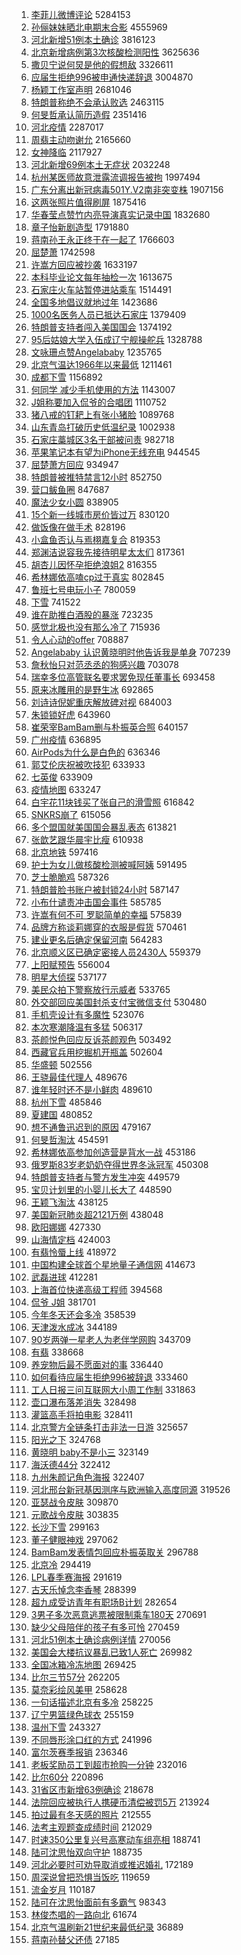 1. [李菲儿微博评论](https://s.weibo.com/weibo?q=%23%E6%9D%8E%E8%8F%B2%E5%84%BF%E5%BE%AE%E5%8D%9A%E8%AF%84%E8%AE%BA%23&Refer=top) 5284153
1. [孙俪妹妹晒北电期末合影](https://s.weibo.com/weibo?q=%E5%AD%99%E4%BF%AA%E5%A6%B9%E5%A6%B9%E6%99%92%E5%8C%97%E7%94%B5%E6%9C%9F%E6%9C%AB%E5%90%88%E5%BD%B1&Refer=top) 4555969
1. [河北新增51例本土确诊](https://s.weibo.com/weibo?q=%23%E6%B2%B3%E5%8C%97%E6%96%B0%E5%A2%9E51%E4%BE%8B%E6%9C%AC%E5%9C%9F%E7%A1%AE%E8%AF%8A%23&Refer=top) 3816123
1. [北京新增病例第3次核酸检测阳性](https://s.weibo.com/weibo?q=%23%E5%8C%97%E4%BA%AC%E6%96%B0%E5%A2%9E%E7%97%85%E4%BE%8B%E7%AC%AC3%E6%AC%A1%E6%A0%B8%E9%85%B8%E6%A3%80%E6%B5%8B%E9%98%B3%E6%80%A7%23&Refer=top) 3625636
1. [撒贝宁说何炅是他的假想敌](https://s.weibo.com/weibo?q=%23%E6%92%92%E8%B4%9D%E5%AE%81%E8%AF%B4%E4%BD%95%E7%82%85%E6%98%AF%E4%BB%96%E7%9A%84%E5%81%87%E6%83%B3%E6%95%8C%23&Refer=top) 3326611
1. [应届生拒绝996被申通快递辞退](https://s.weibo.com/weibo?q=%23%E5%BA%94%E5%B1%8A%E7%94%9F%E6%8B%92%E7%BB%9D996%E8%A2%AB%E7%94%B3%E9%80%9A%E5%BF%AB%E9%80%92%E8%BE%9E%E9%80%80%23&Refer=top) 3004870
1. [杨颖工作室声明](https://s.weibo.com/weibo?q=%23%E6%9D%A8%E9%A2%96%E5%B7%A5%E4%BD%9C%E5%AE%A4%E5%A3%B0%E6%98%8E%23&Refer=top) 2681046
1. [特朗普称绝不会承认败选](https://s.weibo.com/weibo?q=%23%E7%89%B9%E6%9C%97%E6%99%AE%E7%A7%B0%E7%BB%9D%E4%B8%8D%E4%BC%9A%E6%89%BF%E8%AE%A4%E8%B4%A5%E9%80%89%23&Refer=top) 2463115
1. [何旻哲承认简历造假](https://s.weibo.com/weibo?q=%23%E4%BD%95%E6%97%BB%E5%93%B2%E6%89%BF%E8%AE%A4%E7%AE%80%E5%8E%86%E9%80%A0%E5%81%87%23&Refer=top) 2351416
1. [河北疫情](https://s.weibo.com/weibo?q=%E6%B2%B3%E5%8C%97%E7%96%AB%E6%83%85&Refer=top) 2287017
1. [周翡主动吻谢允](https://s.weibo.com/weibo?q=%23%E5%91%A8%E7%BF%A1%E4%B8%BB%E5%8A%A8%E5%90%BB%E8%B0%A2%E5%85%81%23&Refer=top) 2165660
1. [女神降临](https://s.weibo.com/weibo?q=%E5%A5%B3%E7%A5%9E%E9%99%8D%E4%B8%B4&Refer=top) 2117927
1. [河北新增69例本土无症状](https://s.weibo.com/weibo?q=%23%E6%B2%B3%E5%8C%97%E6%96%B0%E5%A2%9E69%E4%BE%8B%E6%9C%AC%E5%9C%9F%E6%97%A0%E7%97%87%E7%8A%B6%23&Refer=top) 2032248
1. [杭州某医师故意泄露流调报告被拘](https://s.weibo.com/weibo?q=%23%E6%9D%AD%E5%B7%9E%E6%9F%90%E5%8C%BB%E5%B8%88%E6%95%85%E6%84%8F%E6%B3%84%E9%9C%B2%E6%B5%81%E8%B0%83%E6%8A%A5%E5%91%8A%E8%A2%AB%E6%8B%98%23&Refer=top) 1997494
1. [广东分离出新冠病毒501Y.V2南非突变株](https://s.weibo.com/weibo?q=%23%E5%B9%BF%E4%B8%9C%E5%88%86%E7%A6%BB%E5%87%BA%E6%96%B0%E5%86%A0%E7%97%85%E6%AF%92501Y.V2%E5%8D%97%E9%9D%9E%E7%AA%81%E5%8F%98%E6%A0%AA%23&Refer=top) 1907156
1. [这两张照片值得刷屏](https://s.weibo.com/weibo?q=%23%E8%BF%99%E4%B8%A4%E5%BC%A0%E7%85%A7%E7%89%87%E5%80%BC%E5%BE%97%E5%88%B7%E5%B1%8F%23&Refer=top) 1875416
1. [华春莹点赞竹内亮导演真实记录中国](https://s.weibo.com/weibo?q=%23%E5%8D%8E%E6%98%A5%E8%8E%B9%E7%82%B9%E8%B5%9E%E7%AB%B9%E5%86%85%E4%BA%AE%E5%AF%BC%E6%BC%94%E7%9C%9F%E5%AE%9E%E8%AE%B0%E5%BD%95%E4%B8%AD%E5%9B%BD%23&Refer=top) 1832680
1. [章子怡新剧造型](https://s.weibo.com/weibo?q=%23%E7%AB%A0%E5%AD%90%E6%80%A1%E6%96%B0%E5%89%A7%E9%80%A0%E5%9E%8B%23&Refer=top) 1791880
1. [蒋南孙王永正终于在一起了](https://s.weibo.com/weibo?q=%23%E8%92%8B%E5%8D%97%E5%AD%99%E7%8E%8B%E6%B0%B8%E6%AD%A3%E7%BB%88%E4%BA%8E%E5%9C%A8%E4%B8%80%E8%B5%B7%E4%BA%86%23&Refer=top) 1766603
1. [屈楚萧](https://s.weibo.com/weibo?q=%E5%B1%88%E6%A5%9A%E8%90%A7&Refer=top) 1742598
1. [许嵩方回应被抄袭](https://s.weibo.com/weibo?q=%23%E8%AE%B8%E5%B5%A9%E6%96%B9%E5%9B%9E%E5%BA%94%E8%A2%AB%E6%8A%84%E8%A2%AD%23&Refer=top) 1633197
1. [本科毕业论文每年抽检一次](https://s.weibo.com/weibo?q=%23%E6%9C%AC%E7%A7%91%E6%AF%95%E4%B8%9A%E8%AE%BA%E6%96%87%E6%AF%8F%E5%B9%B4%E6%8A%BD%E6%A3%80%E4%B8%80%E6%AC%A1%23&Refer=top) 1613675
1. [石家庄火车站暂停进站乘车](https://s.weibo.com/weibo?q=%E7%9F%B3%E5%AE%B6%E5%BA%84%E7%81%AB%E8%BD%A6%E7%AB%99%E6%9A%82%E5%81%9C%E8%BF%9B%E7%AB%99%E4%B9%98%E8%BD%A6&Refer=top) 1514491
1. [全国多地倡议就地过年](https://s.weibo.com/weibo?q=%23%E5%85%A8%E5%9B%BD%E5%A4%9A%E5%9C%B0%E5%80%A1%E8%AE%AE%E5%B0%B1%E5%9C%B0%E8%BF%87%E5%B9%B4%23&Refer=top) 1423686
1. [1000名医务人员已抵达石家庄](https://s.weibo.com/weibo?q=%231000%E5%90%8D%E5%8C%BB%E5%8A%A1%E4%BA%BA%E5%91%98%E5%B7%B2%E6%8A%B5%E8%BE%BE%E7%9F%B3%E5%AE%B6%E5%BA%84%23&Refer=top) 1379409
1. [特朗普支持者闯入美国国会](https://s.weibo.com/weibo?q=%E7%89%B9%E6%9C%97%E6%99%AE%E6%94%AF%E6%8C%81%E8%80%85%E9%97%AF%E5%85%A5%E7%BE%8E%E5%9B%BD%E5%9B%BD%E4%BC%9A&Refer=top) 1374192
1. [95后姑娘大学入伍成辽宁舰操舵兵](https://s.weibo.com/weibo?q=95%E5%90%8E%E5%A7%91%E5%A8%98%E5%A4%A7%E5%AD%A6%E5%85%A5%E4%BC%8D%E6%88%90%E8%BE%BD%E5%AE%81%E8%88%B0%E6%93%8D%E8%88%B5%E5%85%B5&Refer=top) 1328788
1. [文咏珊点赞Angelababy](https://s.weibo.com/weibo?q=%23%E6%96%87%E5%92%8F%E7%8F%8A%E7%82%B9%E8%B5%9EAngelababy%23&Refer=top) 1235765
1. [北京气温达1966年以来最低](https://s.weibo.com/weibo?q=%23%E5%8C%97%E4%BA%AC%E6%B0%94%E6%B8%A9%E8%BE%BE1966%E5%B9%B4%E4%BB%A5%E6%9D%A5%E6%9C%80%E4%BD%8E%23&Refer=top) 1211461
1. [成都下雪](https://s.weibo.com/weibo?q=%E6%88%90%E9%83%BD%E4%B8%8B%E9%9B%AA&Refer=top) 1156892
1. [何同学 减少手机使用的方法](https://s.weibo.com/weibo?q=%E4%BD%95%E5%90%8C%E5%AD%A6%20%E5%87%8F%E5%B0%91%E6%89%8B%E6%9C%BA%E4%BD%BF%E7%94%A8%E7%9A%84%E6%96%B9%E6%B3%95&Refer=top) 1143007
1. [J姐称要加入侃爷的合唱团](https://s.weibo.com/weibo?q=%23J%E5%A7%90%E7%A7%B0%E8%A6%81%E5%8A%A0%E5%85%A5%E4%BE%83%E7%88%B7%E7%9A%84%E5%90%88%E5%94%B1%E5%9B%A2%23&Refer=top) 1110752
1. [猪八戒的钉耙上有张小猪脸](https://s.weibo.com/weibo?q=%23%E7%8C%AA%E5%85%AB%E6%88%92%E7%9A%84%E9%92%89%E8%80%99%E4%B8%8A%E6%9C%89%E5%BC%A0%E5%B0%8F%E7%8C%AA%E8%84%B8%23&Refer=top) 1089768
1. [山东青岛打破历史低温纪录](https://s.weibo.com/weibo?q=%23%E5%B1%B1%E4%B8%9C%E9%9D%92%E5%B2%9B%E6%89%93%E7%A0%B4%E5%8E%86%E5%8F%B2%E4%BD%8E%E6%B8%A9%E7%BA%AA%E5%BD%95%23&Refer=top) 1002938
1. [石家庄藁城区3名干部被问责](https://s.weibo.com/weibo?q=%E7%9F%B3%E5%AE%B6%E5%BA%84%E8%97%81%E5%9F%8E%E5%8C%BA3%E5%90%8D%E5%B9%B2%E9%83%A8%E8%A2%AB%E9%97%AE%E8%B4%A3&Refer=top) 982718
1. [苹果笔记本有望为iPhone无线充电](https://s.weibo.com/weibo?q=%E8%8B%B9%E6%9E%9C%E7%AC%94%E8%AE%B0%E6%9C%AC%E6%9C%89%E6%9C%9B%E4%B8%BAiPhone%E6%97%A0%E7%BA%BF%E5%85%85%E7%94%B5&Refer=top) 944545
1. [屈楚萧方回应](https://s.weibo.com/weibo?q=%23%E5%B1%88%E6%A5%9A%E8%90%A7%E6%96%B9%E5%9B%9E%E5%BA%94%23&Refer=top) 934947
1. [特朗普被推特禁言12小时](https://s.weibo.com/weibo?q=%23%E7%89%B9%E6%9C%97%E6%99%AE%E8%A2%AB%E6%8E%A8%E7%89%B9%E7%A6%81%E8%A8%8012%E5%B0%8F%E6%97%B6%23&Refer=top) 852750
1. [营口鲅鱼圈](https://s.weibo.com/weibo?q=%E8%90%A5%E5%8F%A3%E9%B2%85%E9%B1%BC%E5%9C%88&Refer=top) 847687
1. [魔法少女小圆](https://s.weibo.com/weibo?q=%23%E9%AD%94%E6%B3%95%E5%B0%91%E5%A5%B3%E5%B0%8F%E5%9C%86%23&Refer=top) 838905
1. [15个新一线城市房价皆过万](https://s.weibo.com/weibo?q=%2315%E4%B8%AA%E6%96%B0%E4%B8%80%E7%BA%BF%E5%9F%8E%E5%B8%82%E6%88%BF%E4%BB%B7%E7%9A%86%E8%BF%87%E4%B8%87%23&Refer=top) 830120
1. [做饭像在做手术](https://s.weibo.com/weibo?q=%23%E5%81%9A%E9%A5%AD%E5%83%8F%E5%9C%A8%E5%81%9A%E6%89%8B%E6%9C%AF%23&Refer=top) 828196
1. [小盒鱼否认与焉栩嘉复合](https://s.weibo.com/weibo?q=%23%E5%B0%8F%E7%9B%92%E9%B1%BC%E5%90%A6%E8%AE%A4%E4%B8%8E%E7%84%89%E6%A0%A9%E5%98%89%E5%A4%8D%E5%90%88%23&Refer=top) 819353
1. [郑渊洁说容我先接待明星太太们](https://s.weibo.com/weibo?q=%23%E9%83%91%E6%B8%8A%E6%B4%81%E8%AF%B4%E5%AE%B9%E6%88%91%E5%85%88%E6%8E%A5%E5%BE%85%E6%98%8E%E6%98%9F%E5%A4%AA%E5%A4%AA%E4%BB%AC%23&Refer=top) 817361
1. [胡杏儿因怀孕拒绝浪姐2](https://s.weibo.com/weibo?q=%23%E8%83%A1%E6%9D%8F%E5%84%BF%E5%9B%A0%E6%80%80%E5%AD%95%E6%8B%92%E7%BB%9D%E6%B5%AA%E5%A7%902%23&Refer=top) 816355
1. [希林娜依高嗑cp过于真实](https://s.weibo.com/weibo?q=%23%E5%B8%8C%E6%9E%97%E5%A8%9C%E4%BE%9D%E9%AB%98%E5%97%91cp%E8%BF%87%E4%BA%8E%E7%9C%9F%E5%AE%9E%23&Refer=top) 802845
1. [鲁班七号电玩小子](https://s.weibo.com/weibo?q=%23%E9%B2%81%E7%8F%AD%E4%B8%83%E5%8F%B7%E7%94%B5%E7%8E%A9%E5%B0%8F%E5%AD%90%23&Refer=top) 780059
1. [下雪](https://s.weibo.com/weibo?q=%E4%B8%8B%E9%9B%AA&Refer=top) 741522
1. [谁在助推白酒股的暴涨](https://s.weibo.com/weibo?q=%23%E8%B0%81%E5%9C%A8%E5%8A%A9%E6%8E%A8%E7%99%BD%E9%85%92%E8%82%A1%E7%9A%84%E6%9A%B4%E6%B6%A8%23&Refer=top) 723235
1. [感觉北极也没有那么冷了](https://s.weibo.com/weibo?q=%23%E6%84%9F%E8%A7%89%E5%8C%97%E6%9E%81%E4%B9%9F%E6%B2%A1%E6%9C%89%E9%82%A3%E4%B9%88%E5%86%B7%E4%BA%86%23&Refer=top) 715936
1. [令人心动的offer](https://s.weibo.com/weibo?q=%E4%BB%A4%E4%BA%BA%E5%BF%83%E5%8A%A8%E7%9A%84offer&Refer=top) 708887
1. [Angelababy 认识黄晓明时他告诉我是单身](https://s.weibo.com/weibo?q=Angelababy%20%E8%AE%A4%E8%AF%86%E9%BB%84%E6%99%93%E6%98%8E%E6%97%B6%E4%BB%96%E5%91%8A%E8%AF%89%E6%88%91%E6%98%AF%E5%8D%95%E8%BA%AB&Refer=top) 707239
1. [詹秋怡只对范丞丞的狗感兴趣](https://s.weibo.com/weibo?q=%23%E8%A9%B9%E7%A7%8B%E6%80%A1%E5%8F%AA%E5%AF%B9%E8%8C%83%E4%B8%9E%E4%B8%9E%E7%9A%84%E7%8B%97%E6%84%9F%E5%85%B4%E8%B6%A3%23&Refer=top) 703078
1. [瑞幸多位高管联名要求罢免现任董事长](https://s.weibo.com/weibo?q=%23%E7%91%9E%E5%B9%B8%E5%A4%9A%E4%BD%8D%E9%AB%98%E7%AE%A1%E8%81%94%E5%90%8D%E8%A6%81%E6%B1%82%E7%BD%A2%E5%85%8D%E7%8E%B0%E4%BB%BB%E8%91%A3%E4%BA%8B%E9%95%BF%23&Refer=top) 693458
1. [原来冰雕用的是野生冰](https://s.weibo.com/weibo?q=%23%E5%8E%9F%E6%9D%A5%E5%86%B0%E9%9B%95%E7%94%A8%E7%9A%84%E6%98%AF%E9%87%8E%E7%94%9F%E5%86%B0%23&Refer=top) 692865
1. [刘诗诗倪妮重庆解放碑对视](https://s.weibo.com/weibo?q=%23%E5%88%98%E8%AF%97%E8%AF%97%E5%80%AA%E5%A6%AE%E9%87%8D%E5%BA%86%E8%A7%A3%E6%94%BE%E7%A2%91%E5%AF%B9%E8%A7%86%23&Refer=top) 684003
1. [朱锁锁好虎](https://s.weibo.com/weibo?q=%23%E6%9C%B1%E9%94%81%E9%94%81%E5%A5%BD%E8%99%8E%23&Refer=top) 643960
1. [崔荣宰BamBam删与朴振英合照](https://s.weibo.com/weibo?q=%23%E5%B4%94%E8%8D%A3%E5%AE%B0BamBam%E5%88%A0%E4%B8%8E%E6%9C%B4%E6%8C%AF%E8%8B%B1%E5%90%88%E7%85%A7%23&Refer=top) 640157
1. [广州疫情](https://s.weibo.com/weibo?q=%E5%B9%BF%E5%B7%9E%E7%96%AB%E6%83%85&Refer=top) 636895
1. [AirPods为什么是白色的](https://s.weibo.com/weibo?q=%23AirPods%E4%B8%BA%E4%BB%80%E4%B9%88%E6%98%AF%E7%99%BD%E8%89%B2%E7%9A%84%23&Refer=top) 636346
1. [郭艾伦庆祝被吹技犯](https://s.weibo.com/weibo?q=%23%E9%83%AD%E8%89%BE%E4%BC%A6%E5%BA%86%E7%A5%9D%E8%A2%AB%E5%90%B9%E6%8A%80%E7%8A%AF%23&Refer=top) 633933
1. [七英俊](https://s.weibo.com/weibo?q=%E4%B8%83%E8%8B%B1%E4%BF%8A&Refer=top) 633909
1. [疫情地图](https://s.weibo.com/weibo?q=%E7%96%AB%E6%83%85%E5%9C%B0%E5%9B%BE&Refer=top) 633247
1. [白宇花11块钱买了张自己的滑雪照](https://s.weibo.com/weibo?q=%23%E7%99%BD%E5%AE%87%E8%8A%B111%E5%9D%97%E9%92%B1%E4%B9%B0%E4%BA%86%E5%BC%A0%E8%87%AA%E5%B7%B1%E7%9A%84%E6%BB%91%E9%9B%AA%E7%85%A7%23&Refer=top) 616842
1. [SNKRS崩了](https://s.weibo.com/weibo?q=SNKRS%E5%B4%A9%E4%BA%86&Refer=top) 615056
1. [多个盟国就美国国会暴乱表态](https://s.weibo.com/weibo?q=%E5%A4%9A%E4%B8%AA%E7%9B%9F%E5%9B%BD%E5%B0%B1%E7%BE%8E%E5%9B%BD%E5%9B%BD%E4%BC%9A%E6%9A%B4%E4%B9%B1%E8%A1%A8%E6%80%81&Refer=top) 613821
1. [张歆艺跟华晨宇比瘦](https://s.weibo.com/weibo?q=%23%E5%BC%A0%E6%AD%86%E8%89%BA%E8%B7%9F%E5%8D%8E%E6%99%A8%E5%AE%87%E6%AF%94%E7%98%A6%23&Refer=top) 610938
1. [北京地铁](https://s.weibo.com/weibo?q=%E5%8C%97%E4%BA%AC%E5%9C%B0%E9%93%81&Refer=top) 597416
1. [护士为女儿做核酸检测被喊阿姨](https://s.weibo.com/weibo?q=%23%E6%8A%A4%E5%A3%AB%E4%B8%BA%E5%A5%B3%E5%84%BF%E5%81%9A%E6%A0%B8%E9%85%B8%E6%A3%80%E6%B5%8B%E8%A2%AB%E5%96%8A%E9%98%BF%E5%A7%A8%23&Refer=top) 591495
1. [芝士脆脆鸡](https://s.weibo.com/weibo?q=%23%E8%8A%9D%E5%A3%AB%E8%84%86%E8%84%86%E9%B8%A1%23&Refer=top) 587326
1. [特朗普脸书账户被封锁24小时](https://s.weibo.com/weibo?q=%23%E7%89%B9%E6%9C%97%E6%99%AE%E8%84%B8%E4%B9%A6%E8%B4%A6%E6%88%B7%E8%A2%AB%E5%B0%81%E9%94%8124%E5%B0%8F%E6%97%B6%23&Refer=top) 587147
1. [小布什谴责冲击国会事件](https://s.weibo.com/weibo?q=%23%E5%B0%8F%E5%B8%83%E4%BB%80%E8%B0%B4%E8%B4%A3%E5%86%B2%E5%87%BB%E5%9B%BD%E4%BC%9A%E4%BA%8B%E4%BB%B6%23&Refer=top) 585785
1. [许嵩有何不可 罗聪简单的幸福](https://s.weibo.com/weibo?q=%E8%AE%B8%E5%B5%A9%E6%9C%89%E4%BD%95%E4%B8%8D%E5%8F%AF%20%E7%BD%97%E8%81%AA%E7%AE%80%E5%8D%95%E7%9A%84%E5%B9%B8%E7%A6%8F&Refer=top) 575839
1. [品牌方称谈莉娜穿的衣服是假货](https://s.weibo.com/weibo?q=%23%E5%93%81%E7%89%8C%E6%96%B9%E7%A7%B0%E8%B0%88%E8%8E%89%E5%A8%9C%E7%A9%BF%E7%9A%84%E8%A1%A3%E6%9C%8D%E6%98%AF%E5%81%87%E8%B4%A7%23&Refer=top) 570461
1. [建业更名后确定保留河南](https://s.weibo.com/weibo?q=%E5%BB%BA%E4%B8%9A%E6%9B%B4%E5%90%8D%E5%90%8E%E7%A1%AE%E5%AE%9A%E4%BF%9D%E7%95%99%E6%B2%B3%E5%8D%97&Refer=top) 564283
1. [北京顺义区已确定密接人员2430人](https://s.weibo.com/weibo?q=%E5%8C%97%E4%BA%AC%E9%A1%BA%E4%B9%89%E5%8C%BA%E5%B7%B2%E7%A1%AE%E5%AE%9A%E5%AF%86%E6%8E%A5%E4%BA%BA%E5%91%982430%E4%BA%BA&Refer=top) 559379
1. [上阳赋预告](https://s.weibo.com/weibo?q=%E4%B8%8A%E9%98%B3%E8%B5%8B%E9%A2%84%E5%91%8A&Refer=top) 556004
1. [明星大侦探](https://s.weibo.com/weibo?q=%E6%98%8E%E6%98%9F%E5%A4%A7%E4%BE%A6%E6%8E%A2&Refer=top) 537177
1. [美民众拍下警察放行示威者](https://s.weibo.com/weibo?q=%E7%BE%8E%E6%B0%91%E4%BC%97%E6%8B%8D%E4%B8%8B%E8%AD%A6%E5%AF%9F%E6%94%BE%E8%A1%8C%E7%A4%BA%E5%A8%81%E8%80%85&Refer=top) 533765
1. [外交部回应美国封杀支付宝微信支付](https://s.weibo.com/weibo?q=%23%E5%A4%96%E4%BA%A4%E9%83%A8%E5%9B%9E%E5%BA%94%E7%BE%8E%E5%9B%BD%E5%B0%81%E6%9D%80%E6%94%AF%E4%BB%98%E5%AE%9D%E5%BE%AE%E4%BF%A1%E6%94%AF%E4%BB%98%23&Refer=top) 530480
1. [手机壳设计有多魔性](https://s.weibo.com/weibo?q=%23%E6%89%8B%E6%9C%BA%E5%A3%B3%E8%AE%BE%E8%AE%A1%E6%9C%89%E5%A4%9A%E9%AD%94%E6%80%A7%23&Refer=top) 523076
1. [本次寒潮降温有多猛](https://s.weibo.com/weibo?q=%23%E6%9C%AC%E6%AC%A1%E5%AF%92%E6%BD%AE%E9%99%8D%E6%B8%A9%E6%9C%89%E5%A4%9A%E7%8C%9B%23&Refer=top) 506317
1. [茶颜悦色回应反诉茶颜观色](https://s.weibo.com/weibo?q=%E8%8C%B6%E9%A2%9C%E6%82%A6%E8%89%B2%E5%9B%9E%E5%BA%94%E5%8F%8D%E8%AF%89%E8%8C%B6%E9%A2%9C%E8%A7%82%E8%89%B2&Refer=top) 503492
1. [西藏官兵用挖掘机开瓶盖](https://s.weibo.com/weibo?q=%23%E8%A5%BF%E8%97%8F%E5%AE%98%E5%85%B5%E7%94%A8%E6%8C%96%E6%8E%98%E6%9C%BA%E5%BC%80%E7%93%B6%E7%9B%96%23&Refer=top) 502604
1. [华盛顿](https://s.weibo.com/weibo?q=%E5%8D%8E%E7%9B%9B%E9%A1%BF&Refer=top) 502556
1. [王骁最佳代理人](https://s.weibo.com/weibo?q=%E7%8E%8B%E9%AA%81%E6%9C%80%E4%BD%B3%E4%BB%A3%E7%90%86%E4%BA%BA&Refer=top) 489676
1. [谁年轻时还不是小鲜肉](https://s.weibo.com/weibo?q=%23%E8%B0%81%E5%B9%B4%E8%BD%BB%E6%97%B6%E8%BF%98%E4%B8%8D%E6%98%AF%E5%B0%8F%E9%B2%9C%E8%82%89%23&Refer=top) 489610
1. [杭州下雪](https://s.weibo.com/weibo?q=%E6%9D%AD%E5%B7%9E%E4%B8%8B%E9%9B%AA&Refer=top) 485846
1. [夏建国](https://s.weibo.com/weibo?q=%E5%A4%8F%E5%BB%BA%E5%9B%BD&Refer=top) 480852
1. [想不通鲁迅迟到的原因](https://s.weibo.com/weibo?q=%23%E6%83%B3%E4%B8%8D%E9%80%9A%E9%B2%81%E8%BF%85%E8%BF%9F%E5%88%B0%E7%9A%84%E5%8E%9F%E5%9B%A0%23&Refer=top) 479167
1. [何旻哲淘汰](https://s.weibo.com/weibo?q=%23%E4%BD%95%E6%97%BB%E5%93%B2%E6%B7%98%E6%B1%B0%23&Refer=top) 454591
1. [希林娜依高参加创造营是背水一战](https://s.weibo.com/weibo?q=%23%E5%B8%8C%E6%9E%97%E5%A8%9C%E4%BE%9D%E9%AB%98%E5%8F%82%E5%8A%A0%E5%88%9B%E9%80%A0%E8%90%A5%E6%98%AF%E8%83%8C%E6%B0%B4%E4%B8%80%E6%88%98%23&Refer=top) 453186
1. [俄罗斯83岁老奶奶夺得世界冬泳冠军](https://s.weibo.com/weibo?q=%E4%BF%84%E7%BD%97%E6%96%AF83%E5%B2%81%E8%80%81%E5%A5%B6%E5%A5%B6%E5%A4%BA%E5%BE%97%E4%B8%96%E7%95%8C%E5%86%AC%E6%B3%B3%E5%86%A0%E5%86%9B&Refer=top) 450308
1. [特朗普支持者与警方发生冲突](https://s.weibo.com/weibo?q=%E7%89%B9%E6%9C%97%E6%99%AE%E6%94%AF%E6%8C%81%E8%80%85%E4%B8%8E%E8%AD%A6%E6%96%B9%E5%8F%91%E7%94%9F%E5%86%B2%E7%AA%81&Refer=top) 449579
1. [宝贝计划里的小婴儿长大了](https://s.weibo.com/weibo?q=%23%E5%AE%9D%E8%B4%9D%E8%AE%A1%E5%88%92%E9%87%8C%E7%9A%84%E5%B0%8F%E5%A9%B4%E5%84%BF%E9%95%BF%E5%A4%A7%E4%BA%86%23&Refer=top) 448590
1. [王颖飞淘汰](https://s.weibo.com/weibo?q=%E7%8E%8B%E9%A2%96%E9%A3%9E%E6%B7%98%E6%B1%B0&Refer=top) 438125
1. [美国新冠肺炎超2121万例](https://s.weibo.com/weibo?q=%23%E7%BE%8E%E5%9B%BD%E6%96%B0%E5%86%A0%E8%82%BA%E7%82%8E%E8%B6%852121%E4%B8%87%E4%BE%8B%23&Refer=top) 438048
1. [欧阳娜娜](https://s.weibo.com/weibo?q=%E6%AC%A7%E9%98%B3%E5%A8%9C%E5%A8%9C&Refer=top) 427330
1. [山海情定档](https://s.weibo.com/weibo?q=%E5%B1%B1%E6%B5%B7%E6%83%85%E5%AE%9A%E6%A1%A3&Refer=top) 424003
1. [有翡怜蜃上线](https://s.weibo.com/weibo?q=%23%E6%9C%89%E7%BF%A1%E6%80%9C%E8%9C%83%E4%B8%8A%E7%BA%BF%23&Refer=top) 418972
1. [中国构建全球首个星地量子通信网](https://s.weibo.com/weibo?q=%E4%B8%AD%E5%9B%BD%E6%9E%84%E5%BB%BA%E5%85%A8%E7%90%83%E9%A6%96%E4%B8%AA%E6%98%9F%E5%9C%B0%E9%87%8F%E5%AD%90%E9%80%9A%E4%BF%A1%E7%BD%91&Refer=top) 414673
1. [武磊进球](https://s.weibo.com/weibo?q=%E6%AD%A6%E7%A3%8A%E8%BF%9B%E7%90%83&Refer=top) 412281
1. [上海首位快递高级工程师](https://s.weibo.com/weibo?q=%23%E4%B8%8A%E6%B5%B7%E9%A6%96%E4%BD%8D%E5%BF%AB%E9%80%92%E9%AB%98%E7%BA%A7%E5%B7%A5%E7%A8%8B%E5%B8%88%23&Refer=top) 394568
1. [侃爷 J姐](https://s.weibo.com/weibo?q=%E4%BE%83%E7%88%B7%20J%E5%A7%90&Refer=top) 381701
1. [今年冬天还会多冷](https://s.weibo.com/weibo?q=%23%E4%BB%8A%E5%B9%B4%E5%86%AC%E5%A4%A9%E8%BF%98%E4%BC%9A%E5%A4%9A%E5%86%B7%23&Refer=top) 358539
1. [天津泼水成冰](https://s.weibo.com/weibo?q=%E5%A4%A9%E6%B4%A5%E6%B3%BC%E6%B0%B4%E6%88%90%E5%86%B0&Refer=top) 344189
1. [90岁两弹一星老人为老伴学网购](https://s.weibo.com/weibo?q=%2390%E5%B2%81%E4%B8%A4%E5%BC%B9%E4%B8%80%E6%98%9F%E8%80%81%E4%BA%BA%E4%B8%BA%E8%80%81%E4%BC%B4%E5%AD%A6%E7%BD%91%E8%B4%AD%23&Refer=top) 343709
1. [有翡](https://s.weibo.com/weibo?q=%E6%9C%89%E7%BF%A1&Refer=top) 338668
1. [养宠物后最不愿面对的事](https://s.weibo.com/weibo?q=%23%E5%85%BB%E5%AE%A0%E7%89%A9%E5%90%8E%E6%9C%80%E4%B8%8D%E6%84%BF%E9%9D%A2%E5%AF%B9%E7%9A%84%E4%BA%8B%23&Refer=top) 336440
1. [如何看待应届生拒绝996被辞退](https://s.weibo.com/weibo?q=%23%E5%A6%82%E4%BD%95%E7%9C%8B%E5%BE%85%E5%BA%94%E5%B1%8A%E7%94%9F%E6%8B%92%E7%BB%9D996%E8%A2%AB%E8%BE%9E%E9%80%80%23&Refer=top) 333460
1. [工人日报三问互联网大小周工作制](https://s.weibo.com/weibo?q=%E5%B7%A5%E4%BA%BA%E6%97%A5%E6%8A%A5%E4%B8%89%E9%97%AE%E4%BA%92%E8%81%94%E7%BD%91%E5%A4%A7%E5%B0%8F%E5%91%A8%E5%B7%A5%E4%BD%9C%E5%88%B6&Refer=top) 331863
1. [壶口瀑布落差消失](https://s.weibo.com/weibo?q=%E5%A3%B6%E5%8F%A3%E7%80%91%E5%B8%83%E8%90%BD%E5%B7%AE%E6%B6%88%E5%A4%B1&Refer=top) 328498
1. [灌篮高手将拍电影](https://s.weibo.com/weibo?q=%23%E7%81%8C%E7%AF%AE%E9%AB%98%E6%89%8B%E5%B0%86%E6%8B%8D%E7%94%B5%E5%BD%B1%23&Refer=top) 328411
1. [北京警方全链条打击非法一日游](https://s.weibo.com/weibo?q=%23%E5%8C%97%E4%BA%AC%E8%AD%A6%E6%96%B9%E5%85%A8%E9%93%BE%E6%9D%A1%E6%89%93%E5%87%BB%E9%9D%9E%E6%B3%95%E4%B8%80%E6%97%A5%E6%B8%B8%23&Refer=top) 325657
1. [阳光之下](https://s.weibo.com/weibo?q=%E9%98%B3%E5%85%89%E4%B9%8B%E4%B8%8B&Refer=top) 324768
1. [黄晓明 baby不是小三](https://s.weibo.com/weibo?q=%E9%BB%84%E6%99%93%E6%98%8E%20baby%E4%B8%8D%E6%98%AF%E5%B0%8F%E4%B8%89&Refer=top) 323149
1. [海沃德44分](https://s.weibo.com/weibo?q=%E6%B5%B7%E6%B2%83%E5%BE%B744%E5%88%86&Refer=top) 322412
1. [九州朱颜记角色海报](https://s.weibo.com/weibo?q=%23%E4%B9%9D%E5%B7%9E%E6%9C%B1%E9%A2%9C%E8%AE%B0%E8%A7%92%E8%89%B2%E6%B5%B7%E6%8A%A5%23&Refer=top) 322407
1. [河北邢台新冠基因测序与欧洲输入高度同源](https://s.weibo.com/weibo?q=%23%E6%B2%B3%E5%8C%97%E9%82%A2%E5%8F%B0%E6%96%B0%E5%86%A0%E5%9F%BA%E5%9B%A0%E6%B5%8B%E5%BA%8F%E4%B8%8E%E6%AC%A7%E6%B4%B2%E8%BE%93%E5%85%A5%E9%AB%98%E5%BA%A6%E5%90%8C%E6%BA%90%23&Refer=top) 319526
1. [亚瑟战令皮肤](https://s.weibo.com/weibo?q=%E4%BA%9A%E7%91%9F%E6%88%98%E4%BB%A4%E7%9A%AE%E8%82%A4&Refer=top) 309870
1. [元歌战令皮肤](https://s.weibo.com/weibo?q=%23%E5%85%83%E6%AD%8C%E6%88%98%E4%BB%A4%E7%9A%AE%E8%82%A4%23&Refer=top) 303835
1. [长沙下雪](https://s.weibo.com/weibo?q=%E9%95%BF%E6%B2%99%E4%B8%8B%E9%9B%AA&Refer=top) 299163
1. [董子健眼神戏](https://s.weibo.com/weibo?q=%23%E8%91%A3%E5%AD%90%E5%81%A5%E7%9C%BC%E7%A5%9E%E6%88%8F%23&Refer=top) 297062
1. [BamBam发表情包回应朴振英取关](https://s.weibo.com/weibo?q=BamBam%E5%8F%91%E8%A1%A8%E6%83%85%E5%8C%85%E5%9B%9E%E5%BA%94%E6%9C%B4%E6%8C%AF%E8%8B%B1%E5%8F%96%E5%85%B3&Refer=top) 296788
1. [北京冷](https://s.weibo.com/weibo?q=%E5%8C%97%E4%BA%AC%E5%86%B7&Refer=top) 294419
1. [LPL春季赛海报](https://s.weibo.com/weibo?q=LPL%E6%98%A5%E5%AD%A3%E8%B5%9B%E6%B5%B7%E6%8A%A5&Refer=top) 291619
1. [古天乐悼念李香琴](https://s.weibo.com/weibo?q=%E5%8F%A4%E5%A4%A9%E4%B9%90%E6%82%BC%E5%BF%B5%E6%9D%8E%E9%A6%99%E7%90%B4&Refer=top) 288399
1. [超九成受访青年有职场B计划](https://s.weibo.com/weibo?q=%23%E8%B6%85%E4%B9%9D%E6%88%90%E5%8F%97%E8%AE%BF%E9%9D%92%E5%B9%B4%E6%9C%89%E8%81%8C%E5%9C%BAB%E8%AE%A1%E5%88%92%23&Refer=top) 282654
1. [3男子多次恶意逃票被限制乘车180天](https://s.weibo.com/weibo?q=%233%E7%94%B7%E5%AD%90%E5%A4%9A%E6%AC%A1%E6%81%B6%E6%84%8F%E9%80%83%E7%A5%A8%E8%A2%AB%E9%99%90%E5%88%B6%E4%B9%98%E8%BD%A6180%E5%A4%A9%23&Refer=top) 270691
1. [缺少父母陪伴的孩子有多可怜](https://s.weibo.com/weibo?q=%23%E7%BC%BA%E5%B0%91%E7%88%B6%E6%AF%8D%E9%99%AA%E4%BC%B4%E7%9A%84%E5%AD%A9%E5%AD%90%E6%9C%89%E5%A4%9A%E5%8F%AF%E6%80%9C%23&Refer=top) 270459
1. [河北51例本土确诊病例详情](https://s.weibo.com/weibo?q=%23%E6%B2%B3%E5%8C%9751%E4%BE%8B%E6%9C%AC%E5%9C%9F%E7%A1%AE%E8%AF%8A%E7%97%85%E4%BE%8B%E8%AF%A6%E6%83%85%23&Refer=top) 270056
1. [美国会大楼抗议暴乱已致1人死亡](https://s.weibo.com/weibo?q=%23%E7%BE%8E%E5%9B%BD%E4%BC%9A%E5%A4%A7%E6%A5%BC%E6%8A%97%E8%AE%AE%E6%9A%B4%E4%B9%B1%E5%B7%B2%E8%87%B41%E4%BA%BA%E6%AD%BB%E4%BA%A1%23&Refer=top) 269982
1. [全国冰箱冷冻地图](https://s.weibo.com/weibo?q=%E5%85%A8%E5%9B%BD%E5%86%B0%E7%AE%B1%E5%86%B7%E5%86%BB%E5%9C%B0%E5%9B%BE&Refer=top) 269425
1. [比尔三节57分](https://s.weibo.com/weibo?q=%E6%AF%94%E5%B0%94%E4%B8%89%E8%8A%8257%E5%88%86&Refer=top) 262205
1. [莫奈彩绘风美甲](https://s.weibo.com/weibo?q=%23%E8%8E%AB%E5%A5%88%E5%BD%A9%E7%BB%98%E9%A3%8E%E7%BE%8E%E7%94%B2%23&Refer=top) 258628
1. [一句话描述北京有多冷](https://s.weibo.com/weibo?q=%23%E4%B8%80%E5%8F%A5%E8%AF%9D%E6%8F%8F%E8%BF%B0%E5%8C%97%E4%BA%AC%E6%9C%89%E5%A4%9A%E5%86%B7%23&Refer=top) 258225
1. [辽宁男篮绿色球衣](https://s.weibo.com/weibo?q=%23%E8%BE%BD%E5%AE%81%E7%94%B7%E7%AF%AE%E7%BB%BF%E8%89%B2%E7%90%83%E8%A1%A3%23&Refer=top) 255159
1. [温州下雪](https://s.weibo.com/weibo?q=%E6%B8%A9%E5%B7%9E%E4%B8%8B%E9%9B%AA&Refer=top) 243327
1. [不同唇形涂口红的方式](https://s.weibo.com/weibo?q=%23%E4%B8%8D%E5%90%8C%E5%94%87%E5%BD%A2%E6%B6%82%E5%8F%A3%E7%BA%A2%E7%9A%84%E6%96%B9%E5%BC%8F%23&Refer=top) 241996
1. [富尔茨赛季报销](https://s.weibo.com/weibo?q=%E5%AF%8C%E5%B0%94%E8%8C%A8%E8%B5%9B%E5%AD%A3%E6%8A%A5%E9%94%80&Refer=top) 236346
1. [老板奖励员工到超市抢购一分钟](https://s.weibo.com/weibo?q=%23%E8%80%81%E6%9D%BF%E5%A5%96%E5%8A%B1%E5%91%98%E5%B7%A5%E5%88%B0%E8%B6%85%E5%B8%82%E6%8A%A2%E8%B4%AD%E4%B8%80%E5%88%86%E9%92%9F%23&Refer=top) 232016
1. [比尔60分](https://s.weibo.com/weibo?q=%E6%AF%94%E5%B0%9460%E5%88%86&Refer=top) 220896
1. [31省区市新增63例确诊](https://s.weibo.com/weibo?q=%2331%E7%9C%81%E5%8C%BA%E5%B8%82%E6%96%B0%E5%A2%9E63%E4%BE%8B%E7%A1%AE%E8%AF%8A%23&Refer=top) 218678
1. [法院回应被执行人携硬币清偿被罚5万](https://s.weibo.com/weibo?q=%E6%B3%95%E9%99%A2%E5%9B%9E%E5%BA%94%E8%A2%AB%E6%89%A7%E8%A1%8C%E4%BA%BA%E6%90%BA%E7%A1%AC%E5%B8%81%E6%B8%85%E5%81%BF%E8%A2%AB%E7%BD%9A5%E4%B8%87&Refer=top) 213924
1. [拍过最有冬天感的照片](https://s.weibo.com/weibo?q=%23%E6%8B%8D%E8%BF%87%E6%9C%80%E6%9C%89%E5%86%AC%E5%A4%A9%E6%84%9F%E7%9A%84%E7%85%A7%E7%89%87%23&Refer=top) 212555
1. [法考主观题查成绩时间](https://s.weibo.com/weibo?q=%E6%B3%95%E8%80%83%E4%B8%BB%E8%A7%82%E9%A2%98%E6%9F%A5%E6%88%90%E7%BB%A9%E6%97%B6%E9%97%B4&Refer=top) 212029
1. [时速350公里复兴号高寒动车组亮相](https://s.weibo.com/weibo?q=%23%E6%97%B6%E9%80%9F350%E5%85%AC%E9%87%8C%E5%A4%8D%E5%85%B4%E5%8F%B7%E9%AB%98%E5%AF%92%E5%8A%A8%E8%BD%A6%E7%BB%84%E4%BA%AE%E7%9B%B8%23&Refer=top) 188741
1. [陆可沈思怡双向守护](https://s.weibo.com/weibo?q=%23%E9%99%86%E5%8F%AF%E6%B2%88%E6%80%9D%E6%80%A1%E5%8F%8C%E5%90%91%E5%AE%88%E6%8A%A4%23&Refer=top) 188735
1. [河北必要时可劝导取消或推迟婚礼](https://s.weibo.com/weibo?q=%23%E6%B2%B3%E5%8C%97%E5%BF%85%E8%A6%81%E6%97%B6%E5%8F%AF%E5%8A%9D%E5%AF%BC%E5%8F%96%E6%B6%88%E6%88%96%E6%8E%A8%E8%BF%9F%E5%A9%9A%E7%A4%BC%23&Refer=top) 172189
1. [周深说曾把恐惧当饭吃](https://s.weibo.com/weibo?q=%E5%91%A8%E6%B7%B1%E8%AF%B4%E6%9B%BE%E6%8A%8A%E6%81%90%E6%83%A7%E5%BD%93%E9%A5%AD%E5%90%83&Refer=top) 119659
1. [流金岁月](https://s.weibo.com/weibo?q=%E6%B5%81%E9%87%91%E5%B2%81%E6%9C%88&Refer=top) 110187
1. [陆可在沈思怡面前有多霸气](https://s.weibo.com/weibo?q=%23%E9%99%86%E5%8F%AF%E5%9C%A8%E6%B2%88%E6%80%9D%E6%80%A1%E9%9D%A2%E5%89%8D%E6%9C%89%E5%A4%9A%E9%9C%B8%E6%B0%94%23&Refer=top) 98343
1. [林俊杰唱的一路向北](https://s.weibo.com/weibo?q=%23%E6%9E%97%E4%BF%8A%E6%9D%B0%E5%94%B1%E7%9A%84%E4%B8%80%E8%B7%AF%E5%90%91%E5%8C%97%23&Refer=top) 61674
1. [北京气温刷新21世纪来最低纪录](https://s.weibo.com/weibo?q=%23%E5%8C%97%E4%BA%AC%E6%B0%94%E6%B8%A9%E5%88%B7%E6%96%B021%E4%B8%96%E7%BA%AA%E6%9D%A5%E6%9C%80%E4%BD%8E%E7%BA%AA%E5%BD%95%23&Refer=top) 36889
1. [蒋南孙替父还债](https://s.weibo.com/weibo?q=%E8%92%8B%E5%8D%97%E5%AD%99%E6%9B%BF%E7%88%B6%E8%BF%98%E5%80%BA&Refer=top) 27185